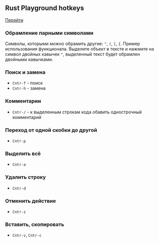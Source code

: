 ## Rust Playground hotkeys

[Перейти](https://play.rust-lang.org/)

### Обрамление парными символами
Символы, которыми можно обрамить другие: `"`, `(`, `[`, `{`.
Пример использования функционала. Выделите объект в тексте и нажмите на символ двойных кавычек `"`, выделенный текст будет обрамлен двойными кавычками.

### Поиск и замена 
- `Cntr-f` - поиск
- `Cntr-h` - замена

### Комментарии
- `Cntr-/` - к выделенным строкам кода обавить однострочный комментарий

### Переход от одной скобки до другой 
- `Cntr-p` 


### Выделить всё
- `Cntr-a` 

### Удалить строку
- `Cntr-d` 

### Отменить действие
- `Cntr-z` 


### Вставить, скопировать
- `Cntr-v`, `Cntr-c`  
